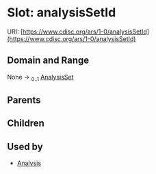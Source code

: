 
# Slot: analysisSetId




URI: [https://www.cdisc.org/ars/1-0/analysisSetId](https://www.cdisc.org/ars/1-0/analysisSetId)


## Domain and Range

None &#8594;  <sub>0..1</sub> [AnalysisSet](AnalysisSet.md)

## Parents


## Children


## Used by

 * [Analysis](Analysis.md)

